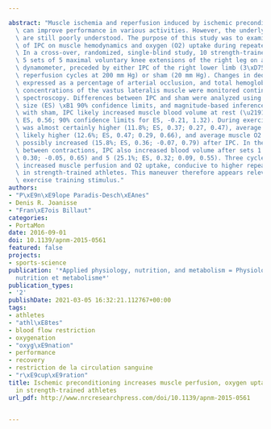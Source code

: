 ---
abstract: "Muscle ischemia and reperfusion induced by ischemic preconditioning (IPC)\
  \ can improve performance in various activities. However, the underlying mechanisms\
  \ are still poorly understood. The purpose of this study was to examine the effects\
  \ of IPC on muscle hemodynamics and oxygen (O2) uptake during repeated maximal contractions.\
  \ In a cross-over, randomized, single-blind study, 10 strength-trained men performed\
  \ 5 sets of 5 maximal voluntary knee extensions of the right leg on an isokinetic\
  \ dynamometer, preceded by either IPC of the right lower limb (3\xD75-min compression/5-min\
  \ reperfusion cycles at 200 mm Hg) or sham (20 mm Hg). Changes in deoxyhemoglobin,\
  \ expressed as a percentage of arterial occlusion, and total hemoglobin ([THb])\
  \ concentrations of the vastus lateralis muscle were monitored continuously by near-infrared\
  \ spectroscopy. Differences between IPC and sham were analyzed using Cohen's effect\
  \ size (ES) \xB1 90% confidence limits, and magnitude-based inferences. Compared\
  \ with sham, IPC likely increased muscle blood volume at rest (\u2191[THb], 46.5%;\
  \ ES, 0.56; 90% confidence limits for ES, -0.21, 1.32). During exercise, peak force\
  \ was almost certainly higher (11.8%; ES, 0.37; 0.27, 0.47), average force was very\
  \ likely higher (12.6%; ES, 0.47; 0.29, 0.66), and average muscle O2 uptake was\
  \ possibly increased (15.8%; ES, 0.36; -0.07, 0.79) after IPC. In the recovery periods\
  \ between contractions, IPC also increased blood volume after sets 1 (23.6%; ES,\
  \ 0.30; -0.05, 0.65) and 5 (25.1%; ES, 0.32; 0.09, 0.55). Three cycles of IPC immediately\
  \ increased muscle perfusion and O2 uptake, conducive to higher repeated force capacity\
  \ in strength-trained athletes. This maneuver therefore appears relevant to enhancing\
  \ exercise training stimulus."
authors:
- "P\xE9n\xE9lope Paradis-Desch\xEAnes"
- Denis R. Joanisse
- "Fran\xE7ois Billaut"
categories:
- PortaMon
date: 2016-09-01
doi: 10.1139/apnm-2015-0561
featured: false
projects:
- sports-science
publication: '*Applied physiology, nutrition, and metabolism = Physiologie appliquee,
  nutrition et metabolisme*'
publication_types:
- '2'
publishDate: 2021-03-05 16:32:21.112767+00:00
tags:
- athletes
- "athl\xE8tes"
- blood flow restriction
- oxygenation
- "oxyg\xE9nation"
- performance
- recovery
- restriction de la circulation sanguine
- "r\xE9cup\xE9ration"
title: Ischemic preconditioning increases muscle perfusion, oxygen uptake, and force
  in strength-trained athletes
url_pdf: http://www.nrcresearchpress.com/doi/10.1139/apnm-2015-0561

---
